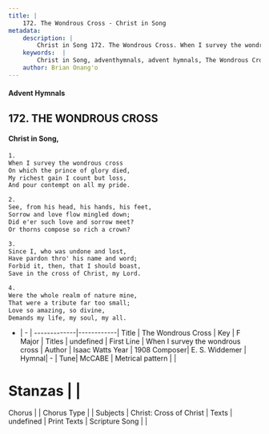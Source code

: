 ```yaml
---
title: |
    172. The Wondrous Cross - Christ in Song
metadata:
    description: |
        Christ in Song 172. The Wondrous Cross. When I survey the wondrous cross On which the prince of glory died, My richest gain I count but loss, And pour contempt on all my pride.
    keywords:  |
        Christ in Song, adventhymnals, advent hymnals, The Wondrous Cross, When I survey the wondrous cross. 
    author: Brian Onang'o
---
```


#### Advent Hymnals
## 172. THE WONDROUS CROSS
####  Christ in Song,

```txt
1.
When I survey the wondrous cross
On which the prince of glory died,
My richest gain I count but loss,
And pour contempt on all my pride.

2.
See, from his head, his hands, his feet,
Sorrow and love flow mingled down;
Did e'er such love and sorrow meet?
Or thorns compose so rich a crown?

3.
Since I, who was undone and lost,
Have pardon thro' his name and word;
Forbid it, then, that I should boast,
Save in the cross of Christ, my Lord.

4.
Were the whole realm of nature mine,
That were a tribute far too small;
Love so amazing, so divine,
Demands my life, my soul, my all.

```

- |   -  |
-------------|------------|
Title | The Wondrous Cross |
Key | F Major |
Titles | undefined |
First Line | When I survey the wondrous cross |
Author | Isaac Watts
Year | 1908
Composer| E. S. Widdemer |
Hymnal|  - |
Tune| McCABE |
Metrical pattern | |
# Stanzas |  |
Chorus |  |
Chorus Type |  |
Subjects | Christ: Cross of Christ |
Texts | undefined |
Print Texts | 
Scripture Song |  |
    
